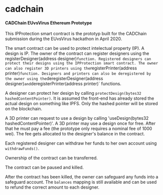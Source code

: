 # cadchain
#### CADChain EUvsVirus Ethereum Prototype

This IPProtection smart contract is the prototyp built for the CADChain submission during the EUvsVirus hackathon in April 2020.

The smart contract can be used to protect intelectual property (IP). A design is IP. The owner of the contract can register
designers using the registerDesigner(address designer)` function. Registered designers can protect their designs using the IPProtection smart contract. The owner can also
register 3D printers using the `registerPrinter(address printer)` function. Designers and printers can also be deregistered by the owner using the `deregisterDesigner(address designer)` and `deregisterPrinter(address printer)` functions.

A designer can protect her design by calling `protectDesign(bytes32 hashedContentPointer)`. It is assumed the front-end
has already stored the actual design on something like IPFS. Only the hashed pointer will be stored on the blockchain.

A 3D printer can request to use a design by calling 'useDesign(bytes32 hashedContentPointer)'. A 3D printer may
use a design once for free. After that he must pay a fee (the prototype only requires a nominal fee of 1000 wei). The
fee gets allocated to the designer's balance in the contract.

Each registered designer can withdraw her funds to her own account using `withdrawFunds()`.

Ownership of the contract can be transferred. 

The contract can be paused and killed.

After the contract has been killed, the owner can safeguard any funds into a safeguard account. The `balances` mapping
is still available and can be used to refund the correct amount to each designer.
